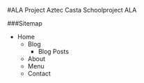 #ALA Project Aztec Casta
Schoolproject ALA

###Sitemap
* Home
    * Blog
        * Blog Posts
    * About
    * Menu
    * Contact